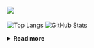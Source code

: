 ![](https://komarev.com/ghpvc/?username=chck&color=blueviolet)

<p align="left"> 
  <img alt="Top Langs" align="center" height="150" src="https://github-readme-stats-nine-umber-51.vercel.app/api/top-langs/?username=chck&layout=compact&count_private=true&show_icons=true&show_icons=true&theme=buefy" />
  <img alt="GitHub Stats" align="center" height="150" src="https://github-readme-stats-nine-umber-51.vercel.app/api?username=chck&count_private=true&show_icons=true&show_icons=true&theme=buefy" />
</p>

<details>
  <summary><b>Read more</b></summary>
  <br>

  <!--START_SECTION:waka-->
**🐱 My GitHub Data** 

> 📦 74.7 kB Used in GitHub's Storage 
 > 
> 🏆 792 Contributions in the Year 2023
 > 
> 💼 Opted to Hire
 > 
> 📜 134 Public Repositories 
 > 
> 🔑 19 Private Repositories 
 > 
**I'm a Night 🦉** 

```text
🌞 Morning                1299 commits        ████░░░░░░░░░░░░░░░░░░░░░   15.88 % 
🌆 Daytime                2101 commits        ██████░░░░░░░░░░░░░░░░░░░   25.69 % 
🌃 Evening                2250 commits        ███████░░░░░░░░░░░░░░░░░░   27.51 % 
🌙 Night                  2528 commits        ████████░░░░░░░░░░░░░░░░░   30.91 % 
```
📅 **I'm Most Productive on Monday** 

```text
Monday                   1804 commits        ██████░░░░░░░░░░░░░░░░░░░   22.06 % 
Tuesday                  1685 commits        █████░░░░░░░░░░░░░░░░░░░░   20.60 % 
Wednesday                1186 commits        ████░░░░░░░░░░░░░░░░░░░░░   14.50 % 
Thursday                 1488 commits        █████░░░░░░░░░░░░░░░░░░░░   18.20 % 
Friday                   820 commits         ███░░░░░░░░░░░░░░░░░░░░░░   10.03 % 
Saturday                 409 commits         █░░░░░░░░░░░░░░░░░░░░░░░░   05.00 % 
Sunday                   786 commits         ██░░░░░░░░░░░░░░░░░░░░░░░   09.61 % 
```


📊 **This Week I Spent My Time On** 

```text
💬 Programming Languages: 
Other                    24 hrs 48 mins      ████████████████████████░   94.47 % 
Markdown                 1 hr                █░░░░░░░░░░░░░░░░░░░░░░░░   03.85 % 
TypeScript               16 mins             ░░░░░░░░░░░░░░░░░░░░░░░░░   01.03 % 
ActionScript 3           2 mins              ░░░░░░░░░░░░░░░░░░░░░░░░░   00.18 % 
JSON                     2 mins              ░░░░░░░░░░░░░░░░░░░░░░░░░   00.16 % 

🔥 Editors: 
Chrome                   24 hrs 48 mins      ████████████████████████░   94.46 % 
Obsidian                 1 hr                █░░░░░░░░░░░░░░░░░░░░░░░░   03.84 % 
WebStorm                 16 mins             ░░░░░░░░░░░░░░░░░░░░░░░░░   01.03 % 
Neovim                   9 mins              ░░░░░░░░░░░░░░░░░░░░░░░░░   00.59 % 
CLion                    1 min               ░░░░░░░░░░░░░░░░░░░░░░░░░   00.07 % 
```

**I Mostly Code in Python** 

```text
Python                   41 repos            ████████░░░░░░░░░░░░░░░░░   32.80 % 
Jupyter Notebook         20 repos            ████░░░░░░░░░░░░░░░░░░░░░   16.00 % 
Rust                     7 repos             █░░░░░░░░░░░░░░░░░░░░░░░░   05.60 % 
Shell                    3 repos             █░░░░░░░░░░░░░░░░░░░░░░░░   02.40 % 
Astro                    1 repo              ░░░░░░░░░░░░░░░░░░░░░░░░░   00.80 % 
```



**Timeline**

![Lines of Code chart](https://raw.githubusercontent.com/chck/chck/main/assets/bar_graph.png)


 Last Updated on 2023-10-10 01:22 UTC
<!--END_SECTION:waka-->
</details>

